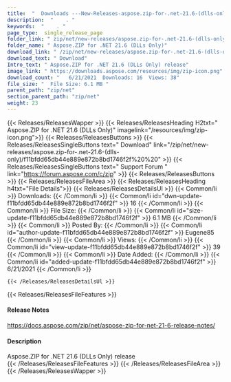```yaml
---
title:  "  Downloads ---New-Releases-aspose.zip-for-.net-21.6-(dlls-only) . " 
description:  "    . " 
keywords:  "    . " 
page_type:  single_release_page
folder_link: " zip/net/new-releases/aspose.zip-for-.net-21.6-(dlls-only)/"
folder_name: " Aspose.ZIP for .NET 21.6 (DLLs Only)"
download_link: " /zip/net/new-releases/aspose.zip-for-.net-21.6-(dlls-only)/f11bfdd65db44e889e872b8bd1746f2f"
download_text: " Download"
Intro_text: " Aspose.ZIP for .NET 21.6 (DLLs Only) release"
image_link: " https://downloads.aspose.com/resources/img/zip-icon.png"
download_count: "   6/21/2021  Downloads: 16  Views: 38"
file_size: "  File Size: 6.1 MB "
parent_path: "zip/net"
section_parent_path: "zip/net"
weight: 23 
---
```


{{< Releases/ReleasesWapper >}}
  {{< Releases/ReleasesHeading H2txt=" Aspose.ZIP for .NET 21.6 (DLLs Only)" imagelink="/resources/img/zip-icon.png">}}
  {{< Releases/ReleasesButtons >}}
    {{< Releases/ReleasesSingleButtons text=" Download" link="/zip/net/new-releases/aspose.zip-for-.net-21.6-(dlls-only)/f11bfdd65db44e889e872b8bd1746f2f%20%20" >}}
    {{< Releases/ReleasesSingleButtons text=" Support Forum " link="https://forum.aspose.com/c/zip" >}}
  {{< Releases/ReleasesButtons >}}
  {{< Releases/ReleasesFileArea >}}
    {{< Releases/ReleasesHeading h4txt="File Details">}}
    {{< Releases/ReleasesDetailsUl >}}
            {{< Common/li  >}} Downloads: {{< /Common/li >}} 
      {{< Common/li id="dwn-update-f11bfdd65db44e889e872b8bd1746f2f" >}} 16 {{< /Common/li >}} 
      {{< Common/li  >}} File Size: {{< /Common/li >}} 
      {{< Common/li id="size-update-f11bfdd65db44e889e872b8bd1746f2f" >}} 6.1 MB {{< /Common/li >}} 
      {{< Common/li  >}} Posted By: {{< /Common/li >}} 
      {{< Common/li id="author-update-f11bfdd65db44e889e872b8bd1746f2f" >}} Eugene85 {{< /Common/li >}} 
      {{< Common/li  >}} Views: {{< /Common/li >}} 
      {{< Common/li id="view-update-f11bfdd65db44e889e872b8bd1746f2f" >}} 39 {{< /Common/li >}} 
      {{< Common/li  >}} Date Added: {{< /Common/li >}} 
      {{< Common/li id="added-update-f11bfdd65db44e889e872b8bd1746f2f" >}} 6/21/2021 {{< /Common/li >}} 

    {{< /Releases/ReleasesDetailsUl >}}

  {{< Releases/ReleasesFileFeatures >}}
      <h4>Release Notes</h4><div><a href="https://docs.aspose.com/zip/net/aspose-zip-for-net-21-6-release-notes/">https://docs.aspose.com/zip/net/aspose-zip-for-net-21-6-release-notes/</a></div><h4>Description</h4><div class="HTMLDescription">Aspose.ZIP for .NET 21.6 (DLLs Only) release</div>
  {{< /Releases/ReleasesFileFeatures >}}
 {{< /Releases/ReleasesFileArea >}}
{{< /Releases/ReleasesWapper >}}


